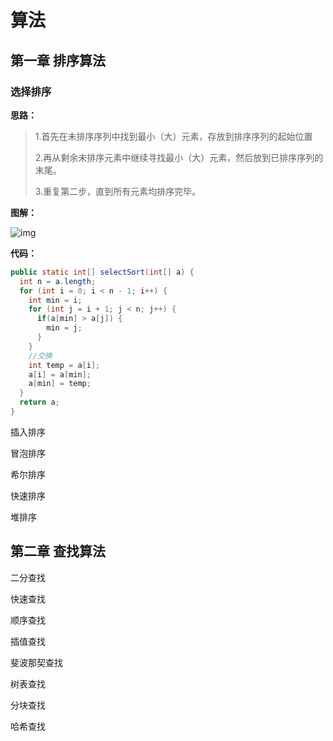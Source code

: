 # 算法

## 第一章 排序算法

### 选择排序

**思路：**

> 1.首先在未排序序列中找到最小（大）元素，存放到排序序列的起始位置
>
> 2.再从剩余未排序元素中继续寻找最小（大）元素，然后放到已排序序列的末尾。
>
> 3.重复第二步，直到所有元素均排序完毕。

**图解：**

![img](https://www.runoob.com/wp-content/uploads/2019/03/selectionSort.gif)

**代码：**

```java
public static int[] selectSort(int[] a) {
  int n = a.length;
  for (int i = 0; i < n - 1; i++) {
    int min = i;
    for (int j = i + 1; j < n; j++) {
      if(a[min] > a[j]) {
        min = j;
      }
    }
    //交换
    int temp = a[i];
    a[i] = a[min];
    a[min] = temp;
  }
  return a;
}
```



插入排序

冒泡排序

希尔排序

快速排序

堆排序

## 第二章 查找算法

二分查找

快速查找

顺序查找

插值查找

斐波那契查找

树表查找

分块查找

哈希查找 
